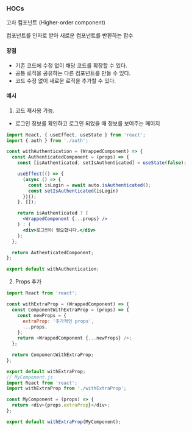 ### HOCs

고차 컴포넌트 (Higher-order component)

컴포넌트를 인자로 받아 새로운 컴포넌트를 반환하는 함수

#### 장점

- 기존 코드에 수정 없이 해당 코드를 확장할 수 있다.
- 공통 로직을 공유하는 다른 컴포넌트를 만들 수 있다.
- 코드 수정 없이 새로운 로직을 추가할 수 있다.

#### 예시

1. 코드 재사용 가능.

- 로그인 정보를 확인하고 로그인 되었을 때 정보를 보여주는 페이지

```jsx
import React, { useEffect, useState } from 'react';
import { auth } from './auth';

const withAuthentication = (WrappedComponent) => {
  const AuthenticatedComponent = (props) => {
    const [isAuthenticated, setIsAuthenticated] = useState(false);

    useEffect(() => {
      (async () => {
        const isLogin = await auto.isAuthenticated();
        const setIsAuthenticated(isLogin)
      })();
    }, []);

    return isAuthenticated ? (
      <WrappedComponent {...props} />
    ) : (
      <div>로그인이 필요합니다.</div>
    );
  };

  return AuthenticatedComponent;
};

export default withAuthentication;
```

2. Props 추가

```js
import React from 'react';

const withExtraProp = (WrappedComponent) => {
  const ComponentWithExtraProp = (props) => {
    const newProps = {
      extraProp: '추가적인 props',
      ...props,
    };
    return <WrappedComponent {...newProps} />;
  };

  return ComponentWithExtraProp;
};

export default withExtraProp;
// MyComponent.js
import React from 'react';
import withExtraProp from './withExtraProp';

const MyComponent = (props) => {
  return <div>{props.extraProp}</div>;
};

export default withExtraProp(MyComponent);

```
